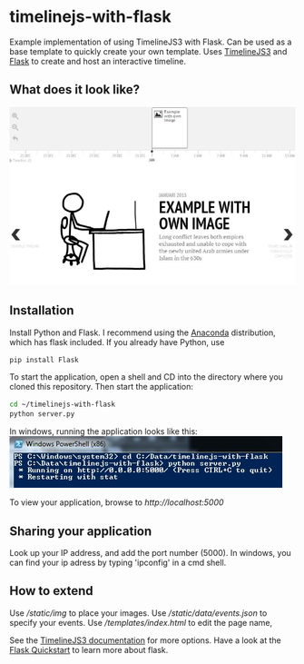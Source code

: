 # timelinejs-with-flask
Example implementation of using TimelineJS3 with Flask. Can be used as a base template to quickly create your own template. 
Uses [TimelineJS3](https://github.com/NUKnightLab/TimelineJS3) and [Flask](http://flask.pocoo.org) to create and host an interactive timeline. 

## What does it look like? 

![alt text](man/timeline_example.jpg "Example when running the script")

## Installation

Install Python and Flask. I recommend using the [Anaconda](http://continuum.io/downloads) distribution, which has flask included. 
If you already have Python, use
```python
pip install Flask
```

To start the application, open a shell and CD into the directory where you cloned this repository. Then start the application: 
```bash
cd ~/timelinejs-with-flask
python server.py
```

In windows, running the application looks like this: 
![alt text](man/windows_example.jpg "Starting the server")

To view your application, browse to _http://localhost:5000_

## Sharing your application

Look up your IP address, and add the port number (5000). In windows, you can find your ip adress by typing 'ipconfig' in a cmd shell. 

## How to extend

Use _/static/img_ to place your images. 
Use _/static/data/events.json_ to specify your events.
Use _/templates/index.html_ to edit the page name,

See the [TimelineJS3 documentation](http://timeline.knightlab.com/docs/options.html) for more options. Have a look at the [Flask Quickstart](http://flask.pocoo.org/docs/0.10/quickstart/) to learn more about flask. 
